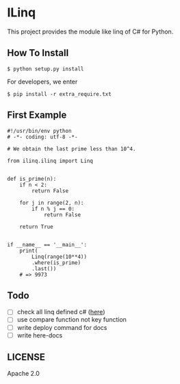 ILinq
=======

This project provides the module like linq of C# for Python.

## How To Install

```
$ python setup.py install
```

For developers, we enter

```
$ pip install -r extra_require.txt
```

## First Example

```
#!/usr/bin/env python
# -*- coding: utf-8 -*-

# We obtain the last prime less than 10^4.

from ilinq.ilinq import Linq


def is_prime(n):
    if n < 2:
        return False

    for j in range(2, n):
        if n % j == 0:
            return False

    return True


if __name__ == '__main__':
    print(
        Linq(range(10**4))
        .where(is_prime)
        .last())
    # => 9973
```

## Todo

- [ ] check all linq defined c# ([here](https://msdn.microsoft.com/ja-jp/library/system.linq.enumerable(v=vs.110).aspx))
- [ ] use compare function not key function
- [ ] write deploy command for docs
- [ ] write here-docs

## LICENSE

Apache 2.0
